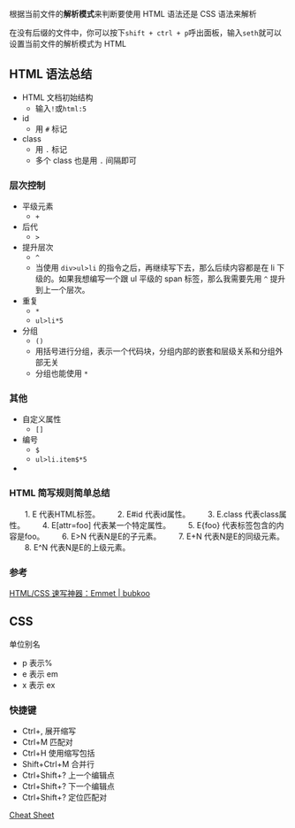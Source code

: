 根据当前文件的**解析模式**来判断要使用 HTML 语法还是 CSS 语法来解析

在没有后缀的文件中，你可以按下`shift + ctrl + p`呼出面板，输入`seth`就可以设置当前文件的解析模式为 HTML 



## HTML 语法总结

* HTML 文档初始结构
  * 输入`!`或`html:5`
* id
  * 用 `#` 标记
* class
  * 用 `.` 标记
  * 多个 class 也是用 `.` 间隔即可

### 层次控制

* 平级元素
  * `+`
* 后代
  * `>`
* 提升层次
  * `^`
  * 当使用 `div>ul>li` 的指令之后，再继续写下去，那么后续内容都是在 li 下级的。如果我想编写一个跟 ul 平级的 span 标签，那么我需要先用 `^` 提升到上一个层次。
* 重复
  * `*`
  * `ul>li*5`
* 分组
  * `()`
  * 用括号进行分组，表示一个代码块，分组内部的嵌套和层级关系和分组外部无关
  * 分组也能使用 `*`

### 其他

* 自定义属性
  * `[]`
* 编号
  * `$`
  * `ul>li.item$*5`
* ​

### **HTML 简写规则简单总结**

　　1. E 代表HTML标签。
　　2. E#id 代表id属性。
　　3. E.class 代表class属性。
　　4. E[attr=foo] 代表某一个特定属性。
　　5. E{foo} 代表标签包含的内容是foo。
　　6. E>N 代表N是E的子元素。
　　7. E+N 代表N是E的同级元素。
　　8. E^N 代表N是E的上级元素。

### 参考

[HTML/CSS 速写神器：Emmet | bubkoo](http://bubkoo.com/2014/01/04/emmet-a-toolkit-for-improving-html-css-workflow/)



## CSS

单位别名

- p 表示%
- e 表示 em
- x 表示 ex



### 快捷键

- Ctrl+,
  展开缩写
- Ctrl+M
  匹配对
- Ctrl+H
  使用缩写包括
- Shift+Ctrl+M
  合并行
- Ctrl+Shift+?
  上一个编辑点
- Ctrl+Shift+?
  下一个编辑点
- Ctrl+Shift+?
  定位匹配对



[Cheat Sheet](https://docs.emmet.io/cheat-sheet/)
